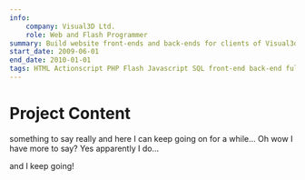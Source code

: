 ```yaml
---
info:
    company: Visual3D Ltd.
    role: Web and Flash Programmer
summary: Build website front-ends and back-ends for clients of Visual3d - which mostly functioned as an ad agency.
start_date: 2009-06-01
end_date: 2010-01-01
tags: HTML Actionscript PHP Flash Javascript SQL front-end back-end full-stack
---
```


# Project Content

something to say really and here I can keep going on for a while...
Oh wow I have more to say? Yes apparently I do...

and I keep going!